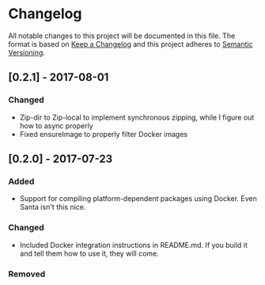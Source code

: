 # Changelog
All notable changes to this project will be documented in this file.
The format is based on [Keep a Changelog](http://keepachangelog.com/en/1.0.0/)
and this project adheres to [Semantic Versioning](http://semver.org/spec/v2.0.0.html).

## [0.2.1] - 2017-08-01
### Changed
- Zip-dir to Zip-local to implement synchronous zipping, while I figure out how to async properly
- Fixed ensureImage to properly filter Docker images

## [0.2.0] - 2017-07-23
### Added
- Support for compiling platform-dependent packages using Docker. Even Santa isn't this nice.

### Changed
- Included Docker integration instructions in README.md. If you build it and tell them how to use it, they will come.


### Removed

